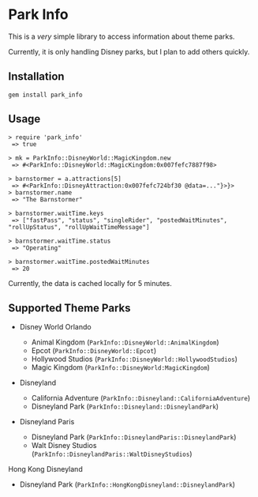# Park Info

This is a *very* simple library to access information about theme parks.

Currently, it is only handling Disney parks, but I plan to add others quickly.

## Installation
`gem install park_info`

## Usage

```
> require 'park_info'
 => true
 
> mk = ParkInfo::DisneyWorld::MagicKingdom.new
 => #<ParkInfo::DisneyWorld::MagicKingdom:0x007fefc7887f98>
 
> barnstormer = a.attractions[5]
 => #<ParkInfo::DisneyAttraction:0x007fefc724bf30 @data=..."}>}>
> barnstormer.name
 => "The Barnstormer"
 
> barnstormer.waitTime.keys
 => ["fastPass", "status", "singleRider", "postedWaitMinutes", "rollUpStatus", "rollUpWaitTimeMessage"]
 
> barnstormer.waitTime.status
 => "Operating"
 
> barnstormer.waitTime.postedWaitMinutes
 => 20
```

Currently, the data is cached locally for 5 minutes.

## Supported Theme Parks

* Disney World Orlando
  - Animal Kingdom (`ParkInfo::DisneyWorld::AnimalKingdom`)
  - Epcot (`ParkInfo::DisneyWorld::Epcot`)
  - Hollywood Studios (`ParkInfo::DisneyWorld::HollywoodStudios`)
  - Magic Kingdom (`ParkInfo::DisneyWorld:MagicKingdom`)

* Disneyland
  - California Adventure (`ParkInfo::Disneyland::CaliforniaAdventure`)
  - Disneyland Park (`ParkInfo::Disneyland::DisneylandPark`)

* Disneyland Paris
  - Disneyland Park (`ParkInfo::DisneylandParis::DisneylandPark`)
  - Walt Disney Studios (`ParkInfo::DisneylandParis::WaltDisneyStudios`)

 Hong Kong Disneyland
  - Disneyland Park (`ParkInfo::HongKongDisneyland::DisneylandPark`)

